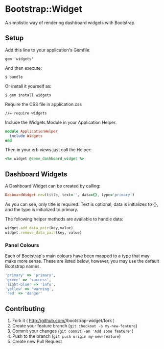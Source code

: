 # Bootstrap::Widget

A simplistic way of rendering dashboard widgets with Bootstrap.

## Setup

Add this line to your application's Gemfile:

    gem 'widgets'

And then execute:

    $ bundle

Or install it yourself as:

    $ gem install widgets
    
Require the CSS file in application.css

   ```
   //= require widgets
   ```

Include the Widgets Module in your Application Helper:

  ```Ruby
  module ApplicationHelper
    include Widgets
  end
  ```

Then in your erb views just call the Helper:

  ```Ruby
  <%= widget @some_dashboard_widget %>
  ```
  
## Dashboard Widgets
  
A Dashboard Widget can be created by calling:

  ```Ruby
  DasboardWidget.new(title, text='', data={}, type='primary')
  ```
  
  As you can see, only title is required. Text is optional, data is initializes to {}, and the type is initialized to primary.
  
The following helper methods are available to handle data:
  
  ```Ruby
  widget.add_data_pair(key,value)
  widget.remove_data_pair(key, value)
  ```
  
### Panel Colours

Each of Bootstrap's main colours have been mapped to a type that may make more sense. These are listed below, however, you may use the default Bootstrap names.
   
   ```Ruby
   'primary' => 'primary',
   'green' => 'success',
   'light-blue' => 'info',
   'yellow' => 'warning',
   'red' => 'danger'
   ```

## Contributing

1. Fork it ( http://github.com/<my-github-username>/bootstrap-widget/fork )
2. Create your feature branch (`git checkout -b my-new-feature`)
3. Commit your changes (`git commit -am 'Add some feature'`)
4. Push to the branch (`git push origin my-new-feature`)
5. Create new Pull Request
